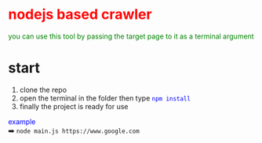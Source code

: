 <h1 style="color:red;">nodejs based crawler </h1>
<p style="color:green;"> 
  you can use this tool by passing the target page to it as a terminal argument 
</p>
<h1>start</h1>
<ol>
  <li>clone the repo</li>
  <li>open the terminal in the folder then type <code style="color:blue">npm install </code></li>
  <li>finally the project is ready for use</li>
</ol>

<div style="color:blue">example</div>
➡️
<code>node main.js https://www.google.com</code>
